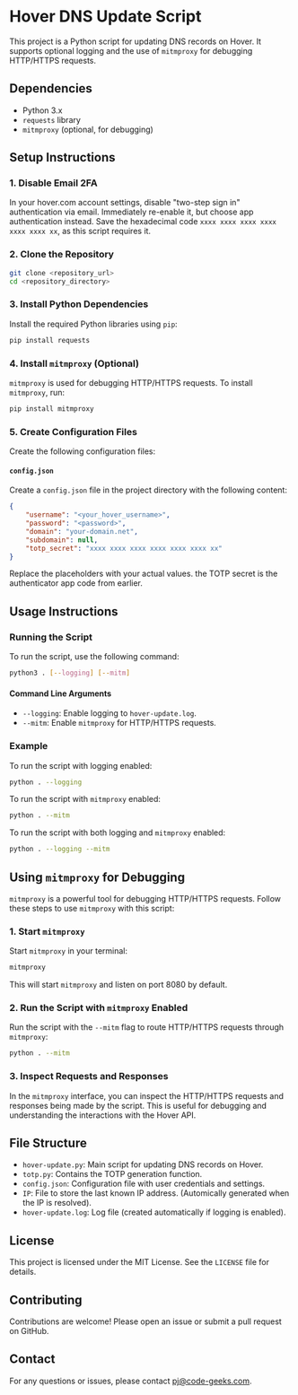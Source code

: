 # Hover DNS Update Script

This project is a Python script for updating DNS records on Hover. It supports optional logging and the use of `mitmproxy` for debugging HTTP/HTTPS requests.

## Dependencies

- Python 3.x
- `requests` library
- `mitmproxy` (optional, for debugging)

## Setup Instructions

### 1. Disable Email 2FA

In your hover.com account settings, disable "two-step sign in" authentication via email. Immediately re-enable it, but choose app authentication instead. Save the hexadecimal code `xxxx xxxx xxxx xxxx xxxx xxxx xx`, as this script requires it.

### 2. Clone the Repository

```sh
git clone <repository_url>
cd <repository_directory>
```

### 3. Install Python Dependencies

Install the required Python libraries using `pip`:

```sh
pip install requests
```

### 4. Install `mitmproxy` (Optional)

`mitmproxy` is used for debugging HTTP/HTTPS requests. To install `mitmproxy`, run:

```sh
pip install mitmproxy
```

### 5. Create Configuration Files

Create the following configuration files:

#### `config.json`

Create a `config.json` file in the project directory with the following content:

```json
{
    "username": "<your_hover_username>",
    "password": "<password>",
    "domain": "your-domain.net",
    "subdomain": null,
    "totp_secret": "xxxx xxxx xxxx xxxx xxxx xxxx xx"
}
```

Replace the placeholders with your actual values. the TOTP secret is the authenticator app code from earlier.

## Usage Instructions

### Running the Script

To run the script, use the following command:

```sh
python3 . [--logging] [--mitm]
```

#### Command Line Arguments

- `--logging`: Enable logging to `hover-update.log`.
- `--mitm`: Enable `mitmproxy` for HTTP/HTTPS requests.

### Example

To run the script with logging enabled:

```sh
python . --logging
```

To run the script with `mitmproxy` enabled:

```sh
python . --mitm
```

To run the script with both logging and `mitmproxy` enabled:

```sh
python . --logging --mitm
```

## Using `mitmproxy` for Debugging

`mitmproxy` is a powerful tool for debugging HTTP/HTTPS requests. Follow these steps to use `mitmproxy` with this script:

### 1. Start `mitmproxy`

Start `mitmproxy` in your terminal:

```sh
mitmproxy
```

This will start `mitmproxy` and listen on port 8080 by default.

### 2. Run the Script with `mitmproxy` Enabled

Run the script with the `--mitm` flag to route HTTP/HTTPS requests through `mitmproxy`:

```sh
python . --mitm
```

### 3. Inspect Requests and Responses

In the `mitmproxy` interface, you can inspect the HTTP/HTTPS requests and responses being made by the script. This is useful for debugging and understanding the interactions with the Hover API.

## File Structure

- `hover-update.py`: Main script for updating DNS records on Hover.
- `totp.py`: Contains the TOTP generation function.
- `config.json`: Configuration file with user credentials and settings.
- `IP`: File to store the last known IP address. (Automically generated when the IP is resolved).
- `hover-update.log`: Log file (created automatically if logging is enabled).

## License

This project is licensed under the MIT License. See the `LICENSE` file for details.

## Contributing

Contributions are welcome! Please open an issue or submit a pull request on GitHub.

## Contact

For any questions or issues, please contact [pj@code-geeks.com](pj@code-geeks.com).